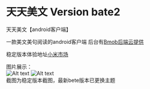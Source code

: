 # 天天美文 Version bate2
天天美文【android客户端】

一款美文美句阅读的android客户端
后台有[Bmob后端云提供](http://www.bmob.cn/)

稳定版本体验地址[小米市场](http://app.mi.com/detail/119000)

图片展示：    <br />
![Alt text](http://file.market.xiaomi.com/thumbnail/jpeg/l395/AppStore/0c5fb57a87c422a2062b2af81db356a3a5442ed22)
![Alt text](http://file.market.xiaomi.com/thumbnail/jpeg/l395/AppStore/09f3c597916e35c0d083de753296ab50eb9409565)
     <br />
截图为稳定版本截图，最新bete版本已更换主题

